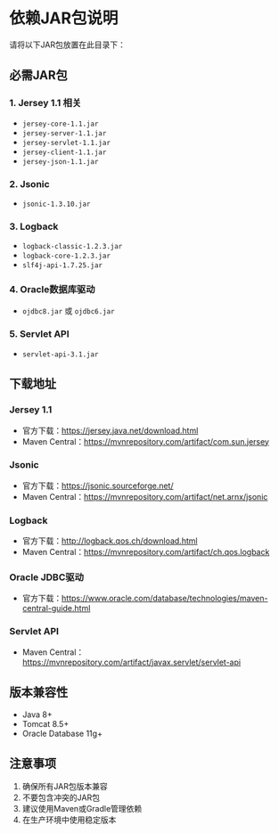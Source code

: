 # 依赖JAR包说明

请将以下JAR包放置在此目录下：

## 必需JAR包

### 1. Jersey 1.1 相关
- `jersey-core-1.1.jar`
- `jersey-server-1.1.jar`
- `jersey-servlet-1.1.jar`
- `jersey-client-1.1.jar`
- `jersey-json-1.1.jar`

### 2. Jsonic
- `jsonic-1.3.10.jar`

### 3. Logback
- `logback-classic-1.2.3.jar`
- `logback-core-1.2.3.jar`
- `slf4j-api-1.7.25.jar`

### 4. Oracle数据库驱动
- `ojdbc8.jar` 或 `ojdbc6.jar`

### 5. Servlet API
- `servlet-api-3.1.jar`

## 下载地址

### Jersey 1.1
- 官方下载：https://jersey.java.net/download.html
- Maven Central：https://mvnrepository.com/artifact/com.sun.jersey

### Jsonic
- 官方下载：https://jsonic.sourceforge.net/
- Maven Central：https://mvnrepository.com/artifact/net.arnx/jsonic

### Logback
- 官方下载：http://logback.qos.ch/download.html
- Maven Central：https://mvnrepository.com/artifact/ch.qos.logback

### Oracle JDBC驱动
- 官方下载：https://www.oracle.com/database/technologies/maven-central-guide.html

### Servlet API
- Maven Central：https://mvnrepository.com/artifact/javax.servlet/servlet-api

## 版本兼容性

- Java 8+
- Tomcat 8.5+
- Oracle Database 11g+

## 注意事项

1. 确保所有JAR包版本兼容
2. 不要包含冲突的JAR包
3. 建议使用Maven或Gradle管理依赖
4. 在生产环境中使用稳定版本
